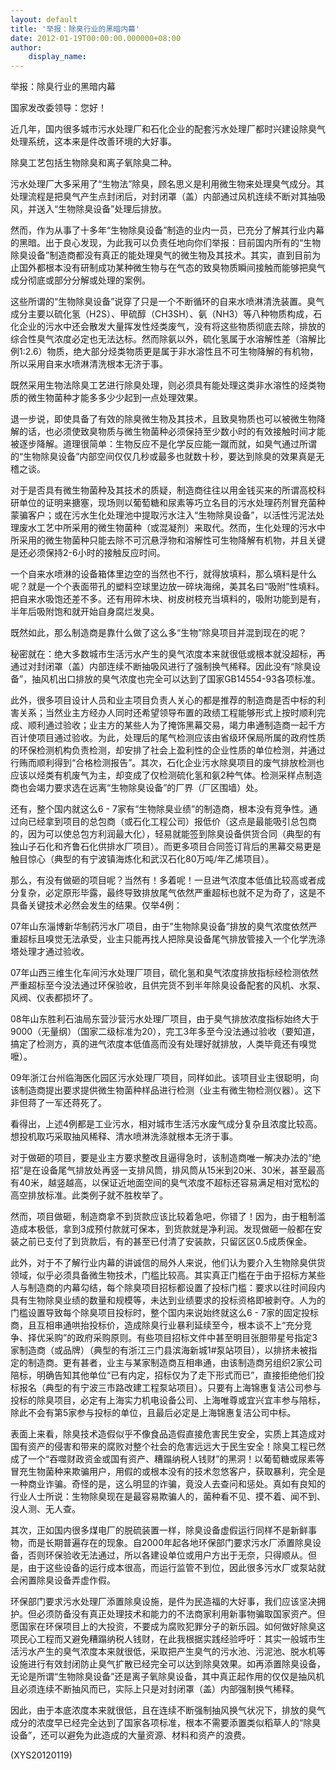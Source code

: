 ```yaml
---
layout: default
title: '举报：除臭行业的黑暗内幕'
date: 2012-01-19T00:00:00.000000+08:00
author:
    display_name: 
---
```


举报：除臭行业的黑暗内幕

国家发改委领导：您好！

近几年，国内很多城市污水处理厂和石化企业的配套污水处理厂都时兴建设除臭气处理系统，这本来是件改善环境的大好事。

除臭工艺包括生物除臭和离子氧除臭二种。

污水处理厂大多采用了“生物法”除臭，顾名思义是利用微生物来处理臭气成分。其处理流程是把臭气产生点封闭后，对封闭罩（盖）内部通过风机连续不断对其抽吸风，并送入“生物除臭设备”处理后排放。

然而，作为从事了十多年“生物除臭设备”制造的业内一员，已充分了解其行业内幕的黑暗。出于良心发现，为此我可以负责任地向你们举报：目前国内所有的“生物除臭设备”制造商都没有真正的能处理臭气的微生物及其技术。其实，直到目前为止国外都根本没有研制成功某种微生物与在气态的致臭物质瞬间接触而能够把臭气成分彻底或部分分解或处理的案例。

这些所谓的“生物除臭设备”说穿了只是一个不断循环的自来水喷淋清洗装置。臭气成分主要以硫化氢（H2S）、甲硫醇（CH3SH）、氨（NH3）等八种物质构成，石化企业的污水中还会散发大量挥发性烃类废气，没有将这些物质彻底去除，排放的综合性臭气浓度必定也无法达标。然而除氨以外，硫化氢属于水溶解性差（溶解比例1:2.6）物质，绝大部分烃类物质更是属于非水溶性且不可生物降解的有机物，所以采用自来水喷淋清洗根本无济于事。

既然采用生物法除臭工艺进行除臭处理，则必须具有能处理这类非水溶性的烃类物质的微生物菌种才能多多少少起到一点处理效果。

退一步说，即使具备了有效的除臭微生物及其技术，且致臭物质也可以被微生物降解的话，也必须使致臭物质与微生物菌种必须保持至少数小时的有效接触时间才能被逐步降解。道理很简单：生物反应不是化学反应能一蹴而就，如臭气通过所谓的“生物除臭设备”内部空间仅仅几秒或最多也就数十秒，要达到除臭的效果真是无稽之谈。

对于是否具有微生物菌种及其技术的质疑，制造商往往以用金钱买来的所谓高校科研单位的证明来搪塞，现场则以葡萄糖和尿素等巧立名目的污水处理药剂冒充菌种蒙骗客户；或在污水生化处理池中提取污水注入“生物除臭设备”，以活性污泥法处理废水工艺中所采用的微生物菌种（或混凝剂）来取代。然而，生化处理的污水中所采用的微生物菌种只能去除不可沉悬浮物和溶解性可生物降解有机物，并且关键是还必须保持2-6小时的接触反应时间。

一个自来水喷淋的设备箱体里边空的当然也不行，就得放填料，那么填料是什么呢？就是一个个表面带孔的塑料空球里边放一碎块海绵，美其名曰“吸附”性填料。把自来水吸饱还差不多。还有用碎木块、树皮树枝充当填料的，吸附功能到是有，半年后吸附饱和就开始自身腐烂发臭。

既然如此，那么制造商是靠什么做了这么多“生物”除臭项目并混到现在的呢？

秘密就在：绝大多数城市生活污水产生的臭气浓度本来就很低或根本就没超标，再通过对封闭罩（盖）内部连续不断抽吸风进行了强制换气稀释。因此没有“除臭设备”，抽风机出口排放的臭气浓度也完全可以达到了国家GB14554-93各项标准。

此外，很多项目设计人员和业主项目负责人关心的都是推荐的制造商是否中标的利害关系；当然业主方经办人同时还希望领导布置的政绩工程能够形式上按时顺利完成、顺利通过验收；业主方的某些人为了掩饰黑幕交易，竭力串通制造商一起千方百计使项目通过验收。为此，处理后的尾气检测应该由省级环保局所属的政府性质的环保检测机构负责检测，却安排了社会上盈利性的企业性质的单位检测，并通过行贿而顺利得到“合格检测报告”。其次，石化企业污水除臭项目的废气排放检测也应该以烃类有机废气为主，却变成了仅检测硫化氢和氨2种气体。检测采样点制造商也会竭力要求选在远离“生物除臭设备”的厂界（厂区围墙）处。

还有，整个国内就这么6 - 7家有“生物除臭业绩”的制造商，根本没有竞争性。通过向已经拿到项目的总包商（或石化工程公司）报低价（这点是最能吸引总包商的，因为可以使总包方利润最大化），轻易就能签到除臭设备供货合同（典型的有独山子石化和齐鲁石化供排水厂项目）。而更多项目合同签订背后的黑幕交易更是触目惊心（典型的有宁波镇海炼化和武汉石化80万吨/年乙烯项目）。

那么，有没有做砸的项目呢？当然有！多着呢！一旦进气浓度本低值比较高或者成分复杂，必定原形毕露，最终导致排放尾气依然严重超标也就不足为奇了，这是不具备关键技术必然会发生的结果。仅举4例：

07年山东淄博新华制药污水厂项目，由于”生物除臭设备”排放的臭气浓度依然严重超标且嗅觉无法承受，业主只能再找人把除臭设备尾气排放管接入一个化学洗涤塔处理才通过验收。

07年山西三维生化车间污水处理厂项目，硫化氢和臭气浓度排放指标经检测依然严重超标至今没法通过环保验收，且供完货不到半年除臭设备配套的风机、水泵、风阀、仪表都损坏了。

08年山东胜利石油局东营沙营污水处理厂项目，由于臭气排放浓度指标始终大于9000（无量纲）（国家二级标准为20），完工3年多至今没法通过验收（要知道，搞定了检测方，真的进气浓度本低值高而没有处理好就排放，人类毕竟还有嗅觉嚒）。

09年浙江台州临海医化园区污水处理厂项目，同样如此。该项目业主很聪明，向该制造商提出要求提供微生物菌种样品进行检测（业主有微生物检测仪器）。这下非但蒋了一军还蒋死了。

看得出，上述4例都是工业污水，相对城市生活污水废气成分复杂且浓度比较高。想投机取巧采取抽风稀释、清水喷淋洗涤就根本无济于事。

对于做砸的项目，要是业主方要求整改且逼得急时，该制造商唯一解决办法的“绝招”是在设备尾气排放处再竖一支排风筒，排风筒从15米到20米、30米，甚至最高有40米，越竖越高，以保证近地面空间的臭气浓度不超标还容易满足相对宽松的高空排放标准。此类例子就不胜枚举了。

然而，项目做砸，制造商拿不到货款应该比较着急吧，你错了！因为，由于粗制滥造成本极低，拿到3成预付款就可保本，到货款就是净利润。发现做砸一般都在安装之前已支付了到货款后，有的甚至已付清了安装款，只留区区0.5成质保金。

此外，对于不了解行业内幕的讲诚信的局外人来说，他们认为要介入生物除臭供货领域，似乎必须具备微生物技术，门槛比较高。其实真正门槛在于由于招标方某些人与制造商的内幕勾结，每个除臭项目招标都设置了投标门槛：要求以往时间段内具有生物除臭业绩的数量和规模等，未达到业绩要求的投标资格即被剥夺。人为的门槛设置导致每个除臭项目投标时，整个国内来说始终就这么6 - 7家的固定投标商，且互相串通哄抬投标价，造成除臭行业暴利延续至今，根本谈不上“充分竞争、择优采购”的政府采购原则。有些项目招标文件中甚至明目张胆带星号指定3家制造商（或品牌）（典型的有浙江三门县滨海新城1#泵站项目），以排挤未被指定的制造商。更有甚者，业主与某家制造商互相串通，由该制造商另组织2家公司陪标，明确告知其他单位“已有内定，招标仅为了走下形式而已”，直接拒绝他们投标报名（典型的有宁波三市路改建工程泵站项目）。只要有上海锦惠复洁公司参与投标的除臭项目，必定有上海实力机电设备公司、上海唯尊或宜兴宜丰参与陪标，除此不会有第5家参与投标的单位，且最后必定是上海锦惠复洁公司中标。

表面上来看，除臭技术造假似乎不像食品造假直接危害民生安全，实质上其造成对国有资产的侵害和带来的腐败对整个社会的危害远远大于民生安全！除臭工程已然成了一个“吞噬财政资金或国有资产、糟蹋纳税人钱财”的黑洞！以葡萄糖或尿素等冒充生物菌种来欺骗用户，用假的或根本没有的技术忽悠客户，获取暴利，完全是一种商业诈骗。奇怪的是，这么明显的诈骗，竟没人去查问和惩处。真如有良知的行业人士所说：生物除臭现在是最容易欺骗人的，菌种看不见、摸不着、闻不到、没人测、无人查。

其次，正如国内很多煤电厂的脱硫装置一样，除臭设备虚假运行同样不是新鲜事物，而是长期普遍存在的现象。自2000年起各地环保部门要求污水厂添置除臭设备，否则环保验收无法通过，所以各建设单位或用户方出于无奈，只得顺从。但是，由于这些设备的运行成本很高，而运行监管不到位，因此很多污水厂或泵站就会闲置除臭设备弄虚作假。

环保部门要求污水处理厂添置除臭设施，是件为民造福的大好事，我们应该坚决拥护。但必须防备没有真正处理技术和能力的不法商家利用新事物骗取国家资产。但愿国家在环保项目上的大投资，不要成为腐败犯罪分子的新乐园。如何做好除臭这项民心工程而又避免糟蹋纳税人钱财，在此我根据实践经验呼吁：其实一般城市生活污水产生的臭气浓度本来就很低，采取把产生臭气的污水池、污泥池、脱水机等设施进行有效封闭防止臭气扩散已经完全可以达到除臭效果。如再添置除臭设备，无论是所谓“生物除臭设备”还是离子氧除臭设备，其中真正起作用的仅仅是抽风机且必须连续不断抽风而已，实际上只是对封闭罩（盖）内部强制换气稀释。

因此，由于本底浓度本来就很低，且在连续不断强制抽风换气状况下，排放的臭气成分的浓度早已经完全达到了国家各项标准，根本不需要添置类似稻草人的“除臭设备”，还可以避免为此造成的大量资源、材料和资产的浪费。

(XYS20120119)

